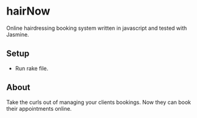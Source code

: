 # hairNow
Online hairdressing booking system written in javascript and tested with Jasmine.

Setup
----------
* Run rake file.

About
------
Take the curls out of managing your clients bookings. Now they can book their appointments online.


